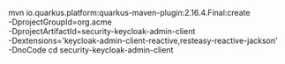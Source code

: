 mvn io.quarkus.platform:quarkus-maven-plugin:2.16.4.Final:create \
-DprojectGroupId=org.acme \
-DprojectArtifactId=security-keycloak-admin-client \
-Dextensions='keycloak-admin-client-reactive,resteasy-reactive-jackson' \
-DnoCode
cd security-keycloak-admin-client
